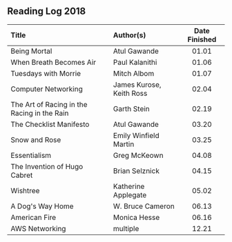 ## Reading Log 2018

| Title                                       | Author(s)                | Date Finished |
| :------------------------------------------ | :----------------------- | :-----------: |
| Being Mortal						          |	Atul Gawande			 | 01.01         |
| When Breath Becomes Air		              | Paul Kalanithi			 | 01.06         |
| Tuesdays with Morrie				          |	Mitch Albom				 | 01.07         |
| Computer Networking				          |	James Kurose, Keith Ross | 02.04         |
| The Art of Racing in the Racing in the Rain |	Garth Stein				 | 02.19         |
| The Checklist Manifesto			          |	Atul Gawande			 | 03.20         |
| Snow and Rose						          |	Emily Winfield Martin    | 03.25         |
| Essentialism						          |	Greg McKeown			 | 04.08         |
| The Invention of Hugo Cabret		          |	Brian Selznick			 | 04.15         |
| Wishtree  						          | Katherine Applegate      | 05.02         |
| A Dog's Way Home 					          | W. Bruce Cameron         | 06.13         |
| American Fire                               | Monica Hesse             | 06.16         |
| AWS Networking                              | multiple                 | 12.21         |